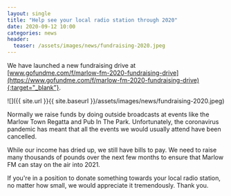 ```yaml
---
layout: single
title: "Help see your local radio station through 2020"
date: 2020-09-12 10:00
categories: news
header:
  teaser: /assets/images/news/fundraising-2020.jpeg
---
```

We have launched a new fundraising drive at [www.gofundme.com/f/marlow-fm-2020-fundraising-drive](https://www.gofundme.com/f/marlow-fm-2020-fundraising-drive){:target="_blank"}. 

![]({{ site.url }}{{ site.baseurl }}/assets/images/news/fundraising-2020.jpeg)

Normally we raise funds by doing outside broadcasts at events like the Marlow Town Regatta and Pub In The Park. Unfortunately, the coronavirus pandemic has meant that all the events we would usually attend have been cancelled. 

While our income has dried up, we still have bills to pay. We need to raise many thousands of pounds over the next few months to ensure that Marlow FM can stay on the air into 2021. 

If you're in a position to donate something towards your local radio station, no matter how small, we would appreciate it tremendously. Thank you. 